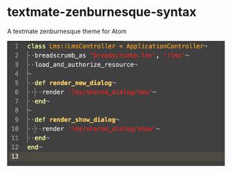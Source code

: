 # textmate-zenburnesque-syntax

A textmate zenburnesque theme for Atom

![A screenshot of your theme](https://raw.githubusercontent.com/phthhieu/textmate-zenburnesque-syntax/master/textmate-zenburnesque-syntax.png)

